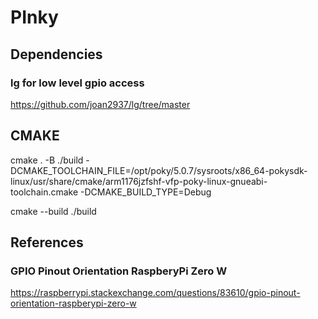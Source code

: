# PInky

## Dependencies

### lg for low level gpio access

https://github.com/joan2937/lg/tree/master

## CMAKE

cmake . -B ./build -DCMAKE_TOOLCHAIN_FILE=/opt/poky/5.0.7/sysroots/x86_64-pokysdk-linux/usr/share/cmake/arm1176jzfshf-vfp-poky-linux-gnueabi-toolchain.cmake -DCMAKE_BUILD_TYPE=Debug

cmake --build ./build


## References

### GPIO Pinout Orientation RaspberyPi Zero W

https://raspberrypi.stackexchange.com/questions/83610/gpio-pinout-orientation-raspberypi-zero-w